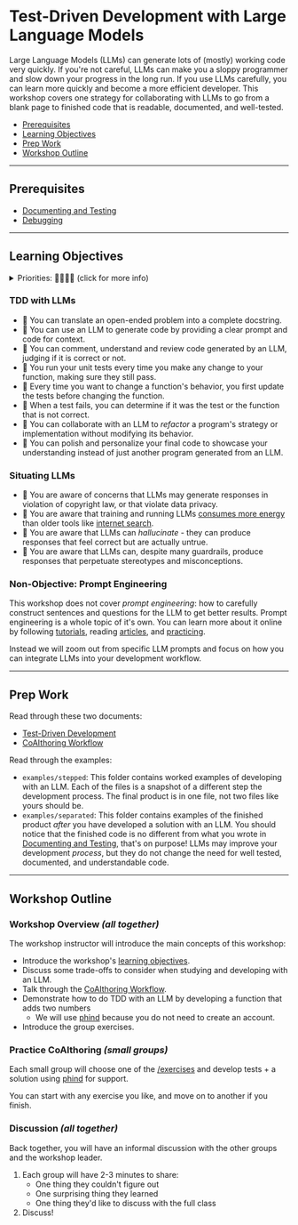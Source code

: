 # Test-Driven Development with Large Language Models

Large Language Models (LLMs) can generate lots of (mostly) working code very quickly. If you're not careful, LLMs can make you a sloppy programmer and slow down your progress in the long run. If you use LLMs carefully, you can learn more quickly and become a more efficient developer. This workshop covers one strategy for collaborating with LLMs to go from a blank page to finished code that is readable, documented, and well-tested.

- [Prerequisites](#prerequisites)
- [Learning Objectives](#learning-objectives)
- [Prep Work](#prep-work)
- [Workshop Outline](#workshop-outline)

---

## Prerequisites

- [Documenting and Testing](https://github.com/MIT-Emerging-Talent/documenting-and-testing)
- [Debugging](https://github.com/MIT-Emerging-Talent/debugging)

---

## Learning Objectives

<details><summary>Priorities: 🥚🐣🐥🐔 (click for more info)</summary>
<br />

Learning objectives for this workshop are labeled so you can prioritize your study time. The emojis show the _minimum_ mastery you are expected to achieve for each skill, but there is no maximum! If you have the time you should aim to master all of the skills introduced in this workshop.

- 🥚 You are expected to master these skills. They are the foundations you will need to move forward.
- 🐣 You are expected to be comfortable with these skills. It's ok if you still need help sometimes.
- 🐥 You are expected to be familiar with these skills. It's enough to recognize them in practice and apply them with help.
- 🐔 You are not expected to know these skills, but they are important if you want to excel. You should only focus on these after mastering the 🥚, 🐣 and 🐥 objectives.

---

</details>

### TDD with LLMs

- 🥚 You can translate an open-ended problem into a complete docstring.
- 🥚 You can use an LLM to generate code by providing a clear prompt and code for context.
- 🥚 You can comment, understand and review code generated by an LLM, judging if it is correct or not.
- 🥚 You run your unit tests every time you make any change to your function, making sure they still pass.
- 🥚 Every time you want to change a function's behavior, you first update the tests before changing the function.
- 🐣 When a test fails, you can determine if it was the test or the function that is not correct.
- 🐣 You can collaborate with an LLM to _refactor_ a program's strategy or implementation without modifying its behavior.
- 🐣 You can polish and personalize your final code to showcase your understanding instead of just another program generated from an LLM.

### Situating LLMs

- 🥚 You are aware of concerns that LLMs may generate responses in violation of copyright law, or that violate data privacy.
- 🥚 You are aware that training and running LLMs [consumes more energy](https://ai.stackexchange.com/questions/38970/how-much-energy-consumption-is-involved-in-chat-gpt-responses-being-generated) than older tools like [internet search](https://arxiv.org/pdf/2307.01135.pdf).
- 🥚 You are aware that LLMs can _hallucinate_ - they can produce responses that feel correct but are actually untrue.
- 🥚 You are aware that LLMs can, despite many guardrails, produce responses that perpetuate stereotypes and misconceptions.

### Non-Objective: Prompt Engineering

This workshop does not cover _prompt engineering_: how to carefully construct sentences and questions for the LLM to get better results. Prompt engineering is a whole topic of it's own. You can learn more about it online by following [tutorials](https://www.deeplearning.ai/short-courses/chatgpt-prompt-engineering-for-developers/), reading [articles](https://en.wikipedia.org/wiki/Prompt_engineering), and [practicing](https://phind.com/).

Instead we will zoom out from specific LLM prompts and focus on how you can integrate LLMs into your development workflow.

---

## Prep Work

Read through these two documents:

- [Test-Driven Development](./test-driven-development.md)
- [CoAIthoring Workflow](./coaithoring-workflow.md)

Read through the examples:

- `examples/stepped`: This folder contains worked examples of developing with an LLM. Each of the files is a snapshot of a different step the development process. The final product is in one file, not two files like yours should be.
- `examples/separated`: This folder contains examples of the finished product _after_ you have developed a solution with an LLM. You should notice that the finished code is no different from what you wrote in [Documenting and Testing](https://github.com/MIT-Emerging-Talent/documenting-and-testing), that's on purpose! LLMs may improve your development _process_, but they do not change the need for well tested, documented, and understandable code.

---

## Workshop Outline

### Workshop Overview _(all together)_

The workshop instructor will introduce the main concepts of this workshop:

- Introduce the workshop's [learning objectives](#learning-objectives).
- Discuss some trade-offs to consider when studying and developing with an LLM.
- Talk through the [CoAIthoring Workflow](./coaithoring-workflow.md).
- Demonstrate how to do TDD with an LLM by developing a function that adds two numbers
  - We will use [phind](https://phind.com) because you do not need to create an account.
- Introduce the group exercises.

### Practice CoAIthoring _(small groups)_

Each small group will choose one of the [/exercises](./exercises/) and develop tests + a solution using [phind](https://phind.com) for support.

You can start with any exercise you like, and move on to another if you finish.

### Discussion _(all together)_

Back together, you will have an informal discussion with the other groups and the workshop leader.

1. Each group will have 2-3 minutes to share:
   - One thing they couldn't figure out
   - One surprising thing they learned
   - One thing they'd like to discuss with the full class
2. Discuss!
